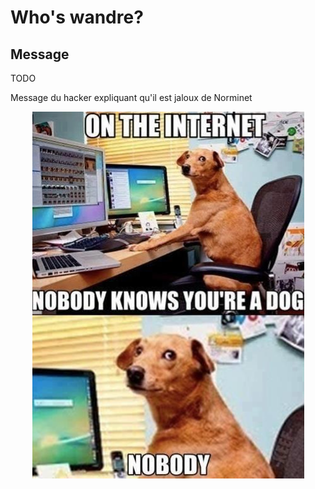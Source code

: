 # Who's wandre?

## Message

TODO

Message du hacker expliquant qu'il est jaloux de Norminet

<p align="center">
  <img src="nobody.jpg" alt="dog" />
</p>
